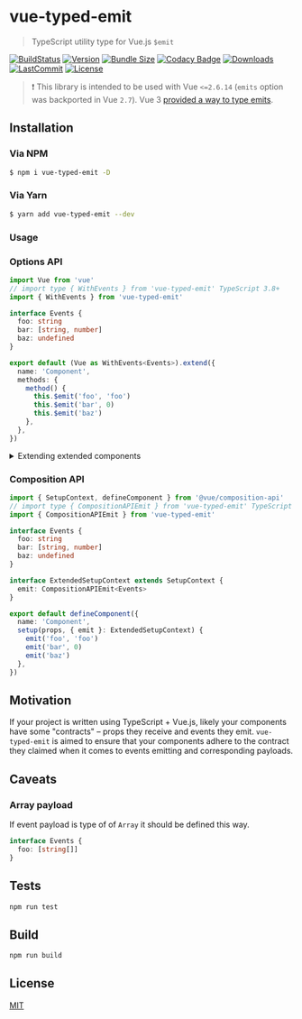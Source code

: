 # vue-typed-emit

> TypeScript utility type for Vue.js `$emit`

[![BuildStatus](https://img.shields.io/github/actions/workflow/status/andrewvasilchuk/vue-typed-emit/integrate.yml?branch=master)](https://github.com/andrewvasilchuk/vue-typed-emit/actions/workflows/integrate.yml)
[![Version](https://img.shields.io/npm/v/vue-typed-emit)](https://www.npmjs.com/package/vue-typed-emit)
[![Bundle Size](https://img.shields.io/bundlephobia/minzip/vue-typed-emit)](https://bundlephobia.com/result?p=vue-typed-emit)
[![Codacy Badge](https://app.codacy.com/project/badge/Grade/0a12c2d8dbd44f028aacddb254df983d)](https://www.codacy.com/gh/andrewvasilchuk/vue-typed-emit/dashboard?utm_source=github.com&utm_medium=referral&utm_content=andrewvasilchuk/vue-typed-emit&utm_campaign=Badge_Grade)
[![Downloads](https://img.shields.io/npm/dt/vue-typed-emit)](https://www.npmjs.com/package/vue-typed-emit)
[![LastCommit](https://img.shields.io/github/last-commit/andrewvasilchuk/vue-typed-emit)](https://github.com/andrewvasilchuk/vue-typed-emit/commits/master)
[![License](https://img.shields.io/npm/l/vue-typed-emit)](https://github.com/andrewvasilchuk/vue-typed-emit/blob/master/LICENSE)

> ❗ This library is intended to be used with Vue `<=2.6.14` (`emits` option was backported in Vue `2.7`). Vue 3 [provided a way to type emits](https://vuejs.org/guide/typescript/composition-api.html#typing-component-emits).

## Installation

### Via NPM

```bash
$ npm i vue-typed-emit -D
```

### Via Yarn

```bash
$ yarn add vue-typed-emit --dev
```

### Usage

### Options API

```ts
import Vue from 'vue'
// import type { WithEvents } from 'vue-typed-emit' TypeScript 3.8+
import { WithEvents } from 'vue-typed-emit'

interface Events {
  foo: string
  bar: [string, number]
  baz: undefined
}

export default (Vue as WithEvents<Events>).extend({
  name: 'Component',
  methods: {
    method() {
      this.$emit('foo', 'foo')
      this.$emit('bar', 0)
      this.$emit('baz')
    },
  },
})
```

<details>
<summary>Extending extended components</summary>

```ts
// YourAwesomeExtendedComponent.vue
// ...

export default Vue.extend({
  // ...
  methods: {
    baz() {},
  },
  // ...
})
```

```ts
// ...
import YourAwesomeExtendedComponent from 'path/to/your/awewsome/extended/component'

export default (
  YourAwesomeExtendedComponent as WithEvents<
    WithEvents,
    typeof YourAwesomeExtendedComponent
  >
).extend({})
```

</details>

### Composition API

```ts
import { SetupContext, defineComponent } from '@vue/composition-api'
// import type { CompositionAPIEmit } from 'vue-typed-emit' TypeScript 3.8+
import { CompositionAPIEmit } from 'vue-typed-emit'

interface Events {
  foo: string
  bar: [string, number]
  baz: undefined
}

interface ExtendedSetupContext extends SetupContext {
  emit: CompositionAPIEmit<Events>
}

export default defineComponent({
  name: 'Component',
  setup(props, { emit }: ExtendedSetupContext) {
    emit('foo', 'foo')
    emit('bar', 0)
    emit('baz')
  },
})
```

## Motivation

If your project is written using TypeScript + Vue.js, likely your components have some "contracts" – props they receive and events they emit. `vue-typed-emit` is aimed to ensure that your components adhere to the contract they claimed when it comes to events emitting and corresponding payloads.

## Caveats

### Array payload

If event payload is type of of `Array` it should be defined this way.

```ts
interface Events {
  foo: [string[]]
}
```

## Tests

```bash
npm run test
```

## Build

```bash
npm run build
```

## License

[MIT](http://opensource.org/licenses/MIT)
